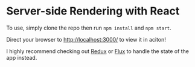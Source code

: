 # Server-side Rendering with React

To use, simply clone the repo then run `npm install` and `npm start`.

Direct your browser to <http://localhost:3000/> to view it in aciton!


I highly recommend checking out [Redux](https://github.com/reactjs/redux) or [Flux](https://facebook.github.io/flux/) to handle the state of the app instead.


